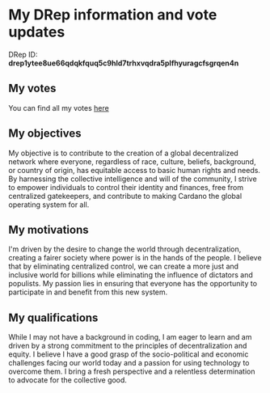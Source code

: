 # My DRep information and vote updates
DRep ID: **drep1ytee8ue66qdqkfquq5c9hld7trhxvqdra5plfhyuragcfsgrqen4n**

## My votes
You can find all my votes [here](https://github.com/jakubszyca/Cardano-Drep/tree/main/My%20votes)
## My objectives
My objective is to contribute to the creation of a global decentralized network where everyone, regardless of race, culture, beliefs, background, or country of origin, has equitable access to basic human rights and needs. By harnessing the collective intelligence and will of the community, I strive to empower individuals to control their identity and finances, free from centralized gatekeepers, and contribute to making Cardano the global operating system for all.
## My motivations
I'm driven by the desire to change the world through decentralization, creating a fairer society where power is in the hands of the people. I believe that by eliminating centralized control, we can create a more just and inclusive world for billions while eliminating the influence of dictators and populists. My passion lies in ensuring that everyone has the opportunity to participate in and benefit from this new system.
## My qualifications
While I may not have a background in coding, I am eager to learn and am driven by a strong commitment to the principles of decentralization and equity. I believe I have a good grasp of the socio-political and economic challenges facing our world today and a passion for using technology to overcome them. I bring a fresh perspective and a relentless determination to advocate for the collective good.
